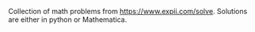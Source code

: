 Collection of math problems from https://www.expii.com/solve. Solutions are either in python or Mathematica. 
